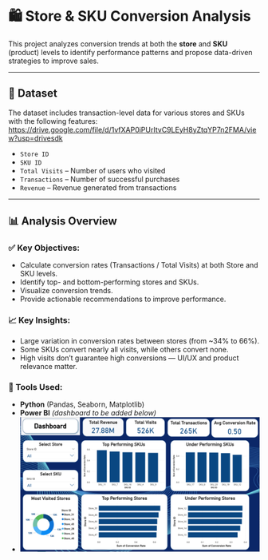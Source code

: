 # 🛍️ Store & SKU Conversion Analysis

This project analyzes conversion trends at both the **store** and **SKU** (product) levels to identify performance patterns and propose data-driven strategies to improve sales.

---

## 📁 Dataset

The dataset includes transaction-level data for various stores and SKUs with the following features:
</br>
https://drive.google.com/file/d/1vfXAP0iPUrItvC9LEyH8yZtqYP7n2FMA/view?usp=drivesdk

- `Store ID`
- `SKU ID`
- `Total Visits` – Number of users who visited
- `Transactions` – Number of successful purchases
- `Revenue` – Revenue generated from transactions

---

## 📊 Analysis Overview

### ✅ Key Objectives:

- Calculate conversion rates (Transactions / Total Visits) at both Store and SKU levels.
- Identify top- and bottom-performing stores and SKUs.
- Visualize conversion trends.
- Provide actionable recommendations to improve performance.

### 📈 Key Insights:

- Large variation in conversion rates between stores (from ~34% to 66%).
- Some SKUs convert nearly all visits, while others convert none.
- High visits don’t guarantee high conversions — UI/UX and product relevance matter.
  
### 🔧 Tools Used:

- **Python** (Pandas, Seaborn, Matplotlib)
- **Power BI** *(dashboard to be added below)*
- ![Dashboard](Screenshot.png)


